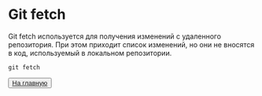 # Git fetch
Git fetch используется для получения изменений с удаленного репозитория. При этом приходит список изменений, но они не вносятся в код, используемый в локальном репозитории.
```
git fetch
```
<button>[На главную](./readme.md)</button>
